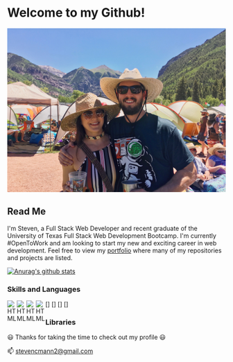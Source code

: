 
 # Welcome to my Github!

 ![Telluride Bluegrass Festival](https://github.com/stevencmann2/stevencmann2/blob/master/assets/telluride.jpeg)

## Read Me

I'm Steven, a Full Stack Web Developer and recent graduate of the University of Texas Full Stack Web Development Bootcamp. I'm currently #OpenToWork and am looking to start my new and exciting career in web development. Feel free to view my [portfolio](https://steven-mann-portfolio.netlify.app/) where many of my repositories and projects are listed. 

[![Anurag's github stats](https://github-readme-stats.vercel.app/api?username=stevencmann2&hide=issues,stars&show_icons=true&theme=algolia)](https://github.com/anuraghazra/github-readme-stats)

### Skills and Languages
[<img align="left" alt="HTML" width="22px" src="https://cdn.jsdelivr.net/npm/simple-icons@v3/icons/html5.svg" />]
[<img align="left" alt="HTML" width="22px" src="https://cdn.jsdelivr.net/npm/simple-icons@v3/icons/css3.svg" />]
[<img align="left" alt="HTML" width="22px" src="https://cdn.jsdelivr.net/npm/simple-icons@v3/icons/node-dot-js.svg" />]
[<img align="left" alt="HTML" width="22px" src="https://cdn.jsdelivr.net/npm/simple-icons@v3/icons/git.svg" />]


### Libraries




:smiley: Thanks for taking the time to check out my profile :smiley:


📫 stevencmann2@gmail.com


<!--
**stevencmann2/stevencmann2** is a ✨ _special_ ✨ repository because its `README.md` (this file) appears on your GitHub profile.

Here are some ideas to get you started:

- 🔭 I’m currently working on ...
- 👯 I’m looking to collaborate on ...
- 🤔 I’m looking for help with ...
- 💬 Ask me about ...
- 😄 Pronouns: ...
- ⚡ Fun fact: ...
-->
